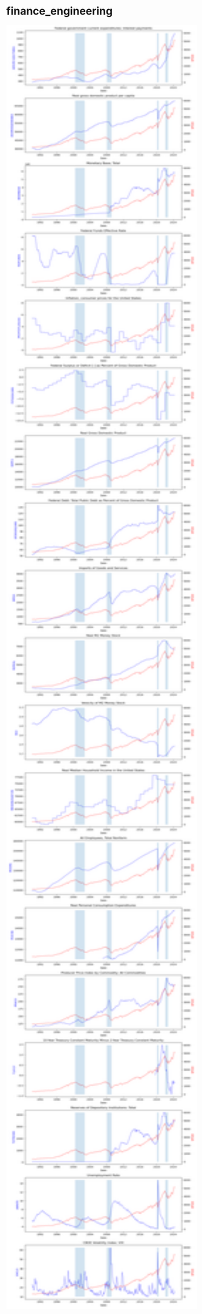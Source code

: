 # finance_engineering

<img src="https://github.com/johnwslee/finance_engineering/blob/main/img/US_economy_index_SP500.png" style="width:800px;height:3400px;background-color:white">
